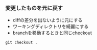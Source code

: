 ### 変更したものを元に戻す
- diffの差分を出ないように元にする
- ワーキングディレクトリを綺麗にする
- branchを移動するときと同じcheckout
```console
git checkout .
```

